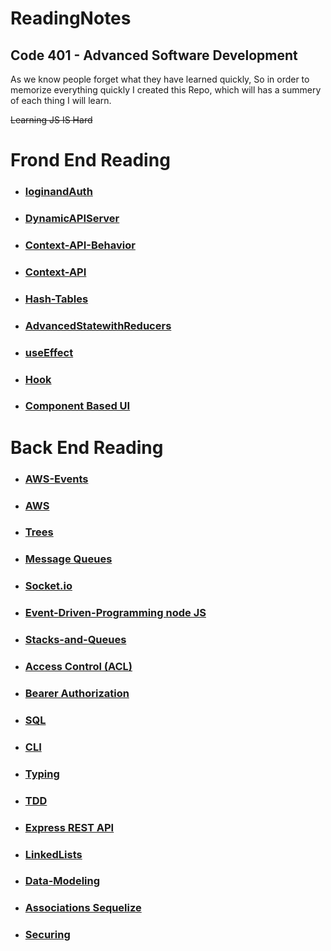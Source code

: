 # ReadingNotes
## Code 401 - Advanced Software Development

As we know people forget what they have learned quickly, So in order to memorize everything quickly I created this Repo, which will has a summery of each thing I will learn.

~~Learning JS IS Hard~~


# Frond End Reading 

- ### [loginandAuth](./FrondEnd/loginandAuth/loginandAuth.md)
- ### [DynamicAPIServer](./FrondEnd/Dynamic%20API%20Server/DynamicAPIServer.md)
- ### [Context-API-Behavior](./FrondEnd/Context%20API%20-%20Behaviors/Context%20API%20-%20Behaviors.md)
- ### [Context-API](./FrondEnd/Context-API/ContextAPI.md)
- ### [Hash-Tables](./FrondEnd/Hash-Tables/Hash-Tables.md)
- ### [AdvancedStatewithReducers](./FrondEnd/AdvancedStatewithReducers/AdvancedStatewithReducers.md)
- ### [useEffect](./FrondEnd/useEffect/useEffect.md)
- ### [Hook](./FrondEnd/useState/useState.md)
- ### [Component Based UI](./FrondEnd/Component%20Based%20UI/Component-Based-UI.md)


# Back End Reading
- ### [AWS-Events](./BackEnd/AWS-Events/AWS-Events.md)
- ### [AWS](./BackEnd/AWS/AWS.md)
- ### [Trees](./BackEnd/Trees/Trees.md)
- ### [Message Queues](./BackEnd/Message-Queues/Message-Queues.md)
- ### [Socket.io](./BackEnd/Socket.io/Socket.io.md)
- ### [Event-Driven-Programming node JS](./BackEnd/Event-Driven-Programming-in-Nodejs/Event-Driven-Programming-in-Nodejs.md)
- ### [Stacks-and-Queues](./BackEnd/Stacks-and-Queues/Stacks-and-Queues.md)
- ### [Access Control (ACL) ](./BackEnd/Access%20Control%20(ACL)/)
- ### [Bearer Authorization ](./BackEnd/Bearer%20Authorization/Bearer%20Authorization.md) 
- ### [SQL ](./BackEnd/IntroductionToSQL/IntroductionToSQL.md) <br> 
- ### [CLI ](./BackEnd/Commands/CommandLines.md)
- ### [Typing ](./BackEnd/TypingPractice/typingPractice.md)
- ### [TDD ](./BackEnd/TDD/TDD.md)
- ### [Express REST API ](./BackEnd/Express%20REST%20API/README.MD)
- ### [LinkedLists ](./BackEnd/LinkedLists/LinkedLists.md)
- ### [Data-Modeling ](./BackEnd/Data-Modeling/README.md)
- ### [Associations Sequelize ](./BackEnd/Associations/Associations.md)
- ### [Securing ](./BackEnd/Securing%20Passwords/)




